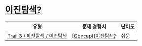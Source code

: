 # [이진탐색?](https://https://en.codetree.ai/trails/complete/curated-cards/intro-binary-search)

|유형|문제 경험치|난이도|
|---|---|---|
|[Trail 3 / 이진탐색 / 이진탐색](https://https://en.codetree.ai/trail-info/novice-high/)|[[Concept]이진탐색?](https://https://en.codetree.ai/trails/complete/curated-cards/intro-binary-search/)|쉬움|

